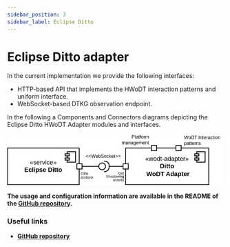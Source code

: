 ```yaml
---
sidebar_position: 3
sidebar_label: Eclipse Ditto
---
```


# Eclipse Ditto adapter

In the current implementation we provide the following interfaces:
- HTTP-based API that implements the HWoDT interaction patterns and uniform interface.
- WebSocket-based DTKG observation endpoint.

In the following a Components and Connectors diagrams depicting the Eclipse Ditto HWoDT Adapter modules and interfaces.

![Eclipse Ditto HWoDT Adapter components and connectors diagram](../../../static/img/ditto-adapter-cc.svg)


**The usage and configuration information are available in the README of the [GitHub repository](https://github.com/Web-of-Digital-Twins/ditto-wodt-adapter).**

### Useful links
- **[GitHub repository](https://github.com/Web-of-Digital-Twins/azuredt-wodt-adapter)**